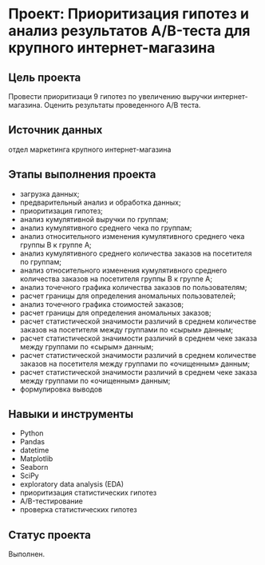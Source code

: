 # Проект: Приоритизация гипотез и анализ результатов A/B-теста для крупного интернет-магазина

## Цель проекта
Провести приоритизаци 9 гипотез по увеличению выручки интернет-магазина. Оценить результаты проведенного А/В теста.

## Источник данных
отдел маркетинга крупного интернет-магазина

## Этапы выполнения проекта
* загрузка данных;
* предварительный анализ и обработка данных;
* приоритизация гипотез;
* анализ кумулятивной выручки по группам;
* анализ кумулятивного среднего чека по группам;
* анализ относительного изменения кумулятивного среднего чека группы B к группе A;
* анализ кумулятивного среднего количества заказов на посетителя по группам;
* анализ относительного изменения кумулятивного среднего количества заказов на посетителя группы B к группе A;
* анализ точечного графика количества заказов по пользователям;
* расчет границы для определения аномальных пользователей;
* анализ точечного графика стоимостей заказов;
* расчет границы для определения аномальных заказов;
* расчет статистической значимости различий в среднем количестве заказов на посетителя между группами по «сырым» данным;
* расчет статистической значимости различий в среднем чеке заказа между группами по «сырым» данным;
* расчет статистической значимости различий в среднем количестве заказов на посетителя между группами по «очищенным» данным;
* расчет статистической значимости различий в среднем чеке заказа между группами по «очищенным» данным;
* формулировка выводов

## Навыки и инструменты
* Python
* Pandas
* datetime
* Matplotlib
* Seaborn
* SciPy
* exploratory data analysis (EDA)
* приоритизация статистических гипотез
* A/B-тестирование
* проверка статистических гипотез

## Статус проекта
Выполнен.
